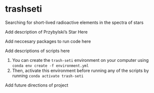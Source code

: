 # trashseti
Searching for short-lived radioactive elements in the spectra of stars

Add description of Przybylski’s Star Here

Add neccesary packages to run code here

Add descriptions of scripts here

1. You can create the `trash-seti` environment on your computer using `conda env create -f environment.yml`
2. Then, activate this environment before running any of the scripts by running `conda activate trash-seti`

Add future directions of project
